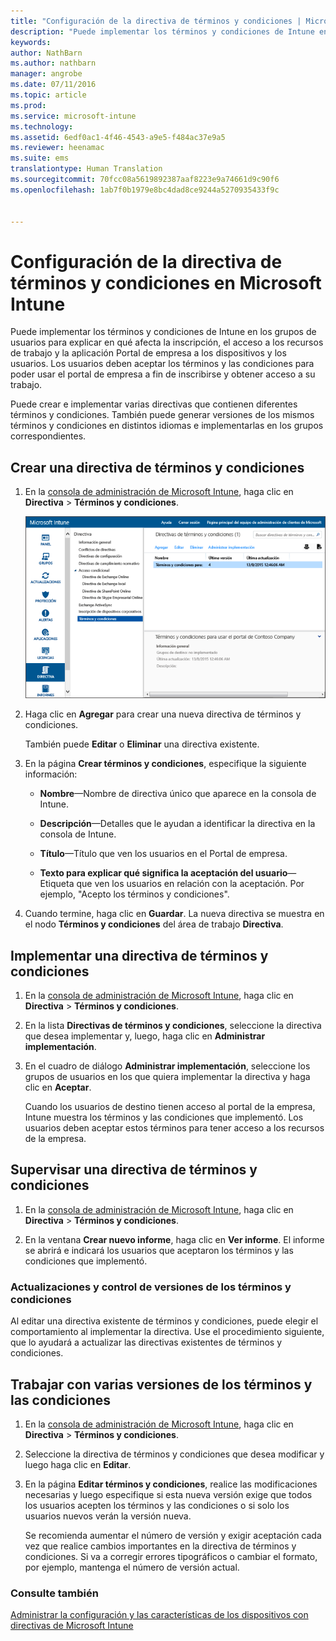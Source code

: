 ```yaml
---
title: "Configuración de la directiva de términos y condiciones | Microsoft Intune"
description: "Puede implementar los términos y condiciones de Intune en los grupos de usuarios para explicar en qué afecta la inscripción, el acceso a los recursos de trabajo y el uso del portal de empresa a los dispositivos y los usuarios."
keywords: 
author: NathBarn
ms.author: nathbarn
manager: angrobe
ms.date: 07/11/2016
ms.topic: article
ms.prod: 
ms.service: microsoft-intune
ms.technology: 
ms.assetid: 6edf0ac1-4f46-4543-a9e5-f484ac37e9a5
ms.reviewer: heenamac
ms.suite: ems
translationtype: Human Translation
ms.sourcegitcommit: 70fcc08a5619892387aaf8223e9a74661d9c90f6
ms.openlocfilehash: 1ab7f0b1979e8bc4dad8ce9244a5270935433f9c


---
```


# Configuración de la directiva de términos y condiciones en Microsoft Intune
Puede implementar los términos y condiciones de Intune en los grupos de usuarios para explicar en qué afecta la inscripción, el acceso a los recursos de trabajo y la aplicación Portal de empresa a los dispositivos y los usuarios. Los usuarios deben aceptar los términos y las condiciones para poder usar el portal de empresa a fin de inscribirse y obtener acceso a su trabajo.

Puede crear e implementar varias directivas que contienen diferentes términos y condiciones. También puede generar versiones de los mismos términos y condiciones en distintos idiomas e implementarlas en los grupos correspondientes.

## Crear una directiva de términos y condiciones

1.  En la [consola de administración de Microsoft Intune](http://manage.microsoft.com), haga clic en **Directiva** &gt; **Términos y condiciones**.

    ![Captura de pantalla de la directiva de términos y condiciones](./media/pol-sa-terms-conditions.png)

2.  Haga clic en **Agregar** para crear una nueva directiva de términos y condiciones.

    También puede **Editar** o **Eliminar** una directiva existente.

3.  En la página **Crear términos y condiciones**, especifique la siguiente información:

    -   **Nombre**&mdash;Nombre de directiva único que aparece en la consola de Intune.

    -   **Descripción**&mdash;Detalles que le ayudan a identificar la directiva en la consola de Intune.

    -   **Título**&mdash;Título que ven los usuarios en el Portal de empresa.

    -   **Texto para explicar qué significa la aceptación del usuario**&mdash;Etiqueta que ven los usuarios en relación con la aceptación. Por ejemplo, "Acepto los términos y condiciones".

4.  Cuando termine, haga clic en **Guardar**. La nueva directiva se muestra en el nodo **Términos y condiciones** del área de trabajo **Directiva**.

## Implementar una directiva de términos y condiciones

1.  En la [consola de administración de Microsoft Intune](http://manage.microsoft.com), haga clic en **Directiva** &gt; **Términos y condiciones**.

2.  En la lista **Directivas de términos y condiciones**, seleccione la directiva que desea implementar y, luego, haga clic en **Administrar implementación**.

3.  En el cuadro de diálogo **Administrar implementación**, seleccione los grupos de usuarios en los que quiera implementar la directiva y haga clic en **Aceptar**.

    Cuando los usuarios de destino tienen acceso al portal de la empresa, Intune muestra los términos y las condiciones que implementó. Los usuarios deben aceptar estos términos para tener acceso a los recursos de la empresa.

## Supervisar una directiva de términos y condiciones

1.  En la [consola de administración de Microsoft Intune](http://manage.microsoft.com), haga clic en **Directiva** &gt; **Términos y condiciones**.

2.  En la ventana **Crear nuevo informe**, haga clic en **Ver informe**. El informe se abrirá e indicará los usuarios que aceptaron los términos y las condiciones que implementó.

### Actualizaciones y control de versiones de los términos y condiciones
Al editar una directiva existente de términos y condiciones, puede elegir el comportamiento al implementar la directiva. Use el procedimiento siguiente, que lo ayudará a actualizar las directivas existentes de términos y condiciones.

## Trabajar con varias versiones de los términos y las condiciones

1.  En la [consola de administración de Microsoft Intune](http://manage.microsoft.com), haga clic en **Directiva** &gt; **Términos y condiciones**.

2.  Seleccione la directiva de términos y condiciones que desea modificar y luego haga clic en **Editar**.

3.  En la página **Editar términos y condiciones**, realice las modificaciones necesarias y luego especifique si esta nueva versión exige que todos los usuarios acepten los términos y las condiciones o si solo los usuarios nuevos verán la versión nueva.

    Se recomienda aumentar el número de versión y exigir aceptación cada vez que realice cambios importantes en la directiva de términos y condiciones. Si va a corregir errores tipográficos o cambiar el formato, por ejemplo, mantenga el número de versión actual.

### Consulte también
[Administrar la configuración y las características de los dispositivos con directivas de Microsoft Intune](manage-settings-and-features-on-your-devices-with-microsoft-intune-policies.md)



<!--HONumber=Oct16_HO3-->


